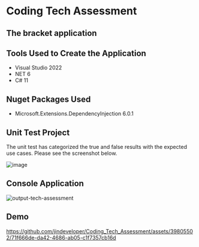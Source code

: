# Coding Tech Assessment 
## The bracket application

## Tools Used to Create the Application 
* Visual Studio 2022
* NET 6
* C# 11

## Nuget Packages Used
* Microsoft.Extensions.DependencyInjection 6.0.1

## Unit Test Project
The unit test has categorized the true and false results with the expected use cases.
Please see the screenshot below.

![image](https://github.com/jindeveloper/Coding_Tech_Assessment/assets/39805502/3420bf54-3e6f-4d8b-844c-6aebdcfc7f20)

## Console Application

![output-tech-assessment](https://github.com/jindeveloper/Coding_Tech_Assessment/assets/39805502/c879b416-6201-41b7-8728-4ea9fc784abe)

## Demo

https://github.com/jindeveloper/Coding_Tech_Assessment/assets/39805502/71f666de-da42-4686-ab05-c1f7357cb16d

